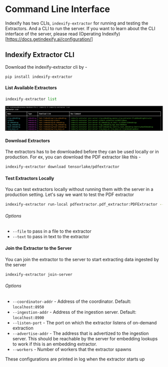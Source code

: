 # Command Line Interface

Indexify has two CLIs, `indexify-extractor` for running and testing the Extractors. And a CLI to run the server. If you want to learn about the CLI interface of the server, please read (Operating Indexify)[https://docs.getindexify.ai/configuration/]

## Indexify Extractor CLI

Download the indexify-extractor cli by -
```
pip install indexify-extractor
```

#### List Available Extractors
```python
indexify-extractor list
```
![Extractor List Photo](images/extractors_list.png)

#### Download Extractors
The extractors has to be downloaded before they can be used locally or in production. For ex, you can download the PDF extractor like this - 
```bash
indexify-extractor download tensorlake/pdfextractor
```

#### Test Extractors Locally 
You can test extractors locally without running them with the server in a production setting.
Let's say we want to test the PDF extractor 

```bash
indexify-extractor run-local pdfextractor.pdf_extractor:PDFExtractor --file /path/to/pdf
```

###### Options 
- `--file` to pass in a file to the extractor
- `--text` to pass in text to the extractor

#### Join the Extractor to the Server 
You can join the extractor to the server to start extracting data ingested by the server
```bash
indexify-extractor join-server
```
###### Options
- `--coordinator-addr` - Address of the coordinator. Default: `localhost:8950`
- `--ingestion-addr` - Address of the ingestion server. Default: `localhost:8900`
- `--listen-port` - The port on which the extractor listens of on-demand extraction
- `--advertise-addr` - The address that is advertized to the ingestion server. This should be reachable by the server for embedding lookups to work if this is an embedding extractor.
- `--workers` - Number of workers that the extractor spawns

These configurations are printed in log when the extractor starts up

